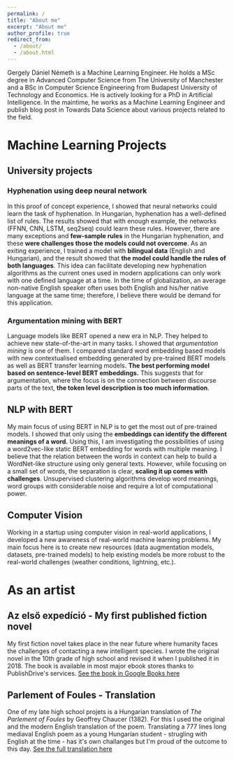 ```yaml
---
permalink: /
title: "About me"
excerpt: "About me"
author_profile: true
redirect_from: 
  - /about/
  - /about.html
---
```


Gergely Dániel Németh is a Machine Learning Engineer.
He holds a MSc degree in Advanced Computer Science from The University of Manchester and a BSc in Computer Science Engineering from Budapest University of Technology and Economics.
He is actively looking for a PhD in Artificial Intelligence.
In the maintime, he works as a Machine Learning Engineer and publish blog post in Towards Data Science about various projects related to the field.
# Machine Learning Projects
## University projects
### Hyphenation using deep neural network
In this proof of concept experience, I showed that neural networks could learn the task of hyphenation. In Hungarian, hyphenation has a well-defined list of rules. The results showed that with enough example, the networks (FFNN, CNN, LSTM, seq2seq) could learn these rules. However, there are many exceptions and **few-sample rules** in the Hungarian hyphenation, and these **were challenges those the models could not overcome**. As an exiting experience, I trained a model with **bilingual data** (English and Hungarian), and the result showed that **the model could handle the rules of both languages**. This idea can facilitate developing new hyphenation algorithms as the current ones used in modern applications can only work with one defined language at a time. In the time of globalization, an average non-native English speaker often uses both English and his/her native language at the same time; therefore, I believe there would be demand for this application.
### Argumentation mining with BERT
Language models like BERT opened a new era in NLP. They helped to achieve new state-of-the-art in many tasks. I showed that *argumentation mining* is one of them. I compared standard word embedding based models with new contextualised embedding generated by pre-trained BERT models as well as BERT transfer learning models. **The best performing model based on sentence-level BERT embeddings.** This suggests that for argumentation, where the focus is on the connection between discourse parts of the text, **the token level description is too much information**.
## NLP with BERT
My main focus of using BERT in NLP is to get the most out of pre-trained models. I showed that only using the **embeddings can identify the different meanings of a word.** Using this, I am investigating the possibilities of using a word2vec-like static BERT embedding for words with multiple meaning. I believe that the relation between the words in context can help to build a WordNet-like structure using only general texts. However, while focusing on a small set of words, the separation is clear, **scaling it up comes with challenges**. Unsupervised clustering algorithms develop word meanings, word groups with considerable noise and require a lot of computational power.
## Computer Vision
Working in a startup using computer vision in real-world applications, I developed a new awareness of real-world machine learning problems. My main focus here is to create new resources (data augmentation models, datasets, pre-trained models) to help existing models be more robust to the real-world challenges (weather conditions, lightning, etc.).

# As an artist
## Az első expedíció - My first published fiction novel
My first fiction novel takes place in the near future where humanity faces the challenges of contacting a new intelligent species. I wrote the original novel in the 10th grade of high school and revised it when I published it in 2018. The book is available in most major ebook stores thanks to PublishDrive's services. [See the book in Google Books here](https://books.google.hu/books?id=2VSWDwAAQBAJ)
## Parlement of Foules - Translation
One of my late high school projets is a Hungarian translation of *The Parlement of Foules* by Geoffrey Chaucer (1382). For this I used the original and the modern English translation of the poem.
Translating a 777 lines long mediaval English poem as a young Hungarian student - strugling with English at the time - has it's own challanges but I'm proud of the outcome to this day. [See the full translation here](http://george37.web.fazekas.hu/madar.html)
